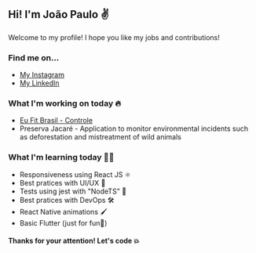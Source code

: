 ## Hi! I'm João Paulo ✌
Welcome to my profile! I hope you like my jobs and contributions!

### Find me on...
- <a href="https://instagram.com/jps_joao_p">My Instagram</a>
- <a href="https://www.linkedin.com/in/jo%C3%A3o-paulo-7b3433199/">My LinkedIn</a>

### What I'm working on today 🔥
- <a href="https://play.google.com/store/apps/details?id=com.eufitbrasil.eufitbrasilcontrol">Eu Fit Brasil - Controle</a>
- Preserva Jacaré - Application to monitor environmental incidents such as deforestation and mistreatment of wild animals
  

### What I'm learning today 👨‍💻
- Responsiveness using React JS ⚛
- Best pratices with UI/UX 📲
- Tests using jest with "NodeTS" 🧪
- Best pratices with DevOps 🛠
- React Native animations 🖌
- Basic Flutter (just for fun🌟)

#### Thanks for your attention! Let's code 💥
